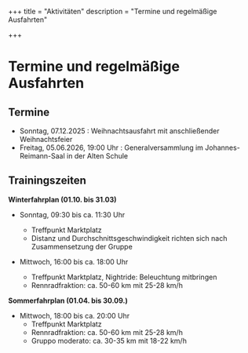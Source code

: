 +++
title = "Aktivitäten"
description = "Termine und regelmäßige Ausfahrten"

+++

# Termine und regelmäßige Ausfahrten

## Termine
- Sonntag, 07.12.2025	: Weihnachtsausfahrt mit anschließender Weihnachtsfeier
- Freitag, 05.06.2026, 19:00 Uhr	: Generalversammlung im Johannes-Reimann-Saal in der Alten Schule

## Trainingszeiten
**Winterfahrplan (01.10. bis 31.03)**

- Sonntag, 09:30 bis ca. 11:30 Uhr
    - Treffpunkt Marktplatz
    - Distanz und Durchschnittsgeschwindigkeit richten sich nach Zusammensetzung der Gruppe
      

- Mittwoch, 16:00 bis ca. 18:00 Uhr
    - Treffpunkt Marktplatz, Nightride: Beleuchtung mitbringen
    - Rennradfraktion: ca. 50-60 km mit 25-28 km/h

**Sommerfahrplan (01.04. bis 30.09.)**

- Mittwoch, 18:00 bis ca. 20:00 Uhr
    - Treffpunkt Marktplatz
    - Rennradfraktion: ca. 50-60 km mit 25-28 km/h
    - Gruppo moderato: ca. 30-35 km mit 18-22 km/h
